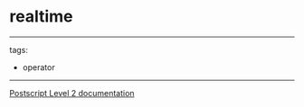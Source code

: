 # realtime

---
tags:

- operator

---

[Postscript Level 2 documentation](https://hepunx.rl.ac.uk/~adye/psdocs/ref/PSL2r.html#realtime)
